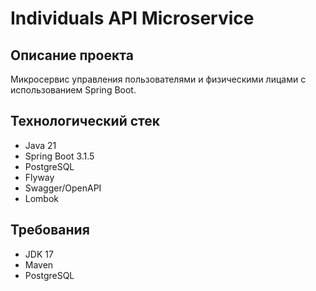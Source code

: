 # Individuals API Microservice

## Описание проекта
Микросервис управления пользователями и физическими лицами с использованием Spring Boot.

## Технологический стек
- Java 21
- Spring Boot 3.1.5
- PostgreSQL
- Flyway
- Swagger/OpenAPI
- Lombok

## Требования
- JDK 17
- Maven
- PostgreSQL


